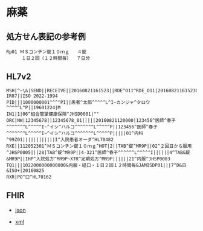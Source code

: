 # 麻薬

## 処方せん表記の参考例
```
Rp01 ＭＳコンチン錠１０ｍｇ   ４錠
    　１日２回（１２時間毎）  ７日分
```

## HL7v2
```
MSH|^~\&|SEND||RECEIVE||20160821161523||RDE^O11^RDE_O11|201608211615230143|P|2.5||||||~ISO IR87||ISO 2022-1994
PID|||1000000001^^^^PI||患者^太郎^^^^^L^I~カンジャ^タロウ^^^^^L^P||19601224|M
IN1|1|06^組合管掌健康保険^JHSD0001|""
ORC|NW|12345678||12345678_01|||||20160821120000|123456^医師^春子^^^^^^^L^^^^^I~^イシ^ハルコ^^^^^^^L^^^^^P||123456^医師^春子^^^^^^^L^^^^^I~^イシ^ハルコ^^^^^^^L^^^^^P|||||01^内科^99Z01||||||||||||I^入院患者オーダ^HL70482
RXE||112052301^ＭＳコンチン錠１０ｍｇ^HOT|2||TAB^錠^MR9P||02^２回目から服用^JHSP0005|||28|TAB^錠^MR9P||4-321^医師^春子^^^^^^L^^^^^I||||||4^TAB&錠&MR9P||IHP^入院処方^MR9P~XTR^定期処方^MR9P||||||21^内服^JHSP0003
TQ1|||1022000000000000&内服・経口・１日２回１２時間毎&JAMISDP01|||7^D&日&ISO+|20160825
RXR|PO^口^HL70162
```

## FHIR
- [json](https://github.com/Acedia-Belphegor/hl7v2-to-fhir/blob/master/examples/prescription/example-04/example_04.json)

- [xml](https://github.com/Acedia-Belphegor/hl7v2-to-fhir/blob/master/examples/prescription/example-04/example_04.xml)